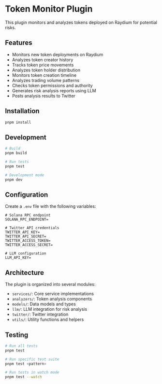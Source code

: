 # Token Monitor Plugin

This plugin monitors and analyzes tokens deployed on Raydium for potential risks.

## Features

- Monitors new token deployments on Raydium
- Analyzes token creator history
- Tracks token price movements
- Analyzes token holder distribution
- Monitors token creation timeline
- Analyzes trading volume patterns
- Checks token permissions and authority
- Generates risk analysis reports using LLM
- Posts analysis results to Twitter

## Installation

```bash
pnpm install
```

## Development

```bash
# Build
pnpm build

# Run tests
pnpm test

# Development mode
pnpm dev
```

## Configuration

Create a `.env` file with the following variables:

```env
# Solana RPC endpoint
SOLANA_RPC_ENDPOINT=

# Twitter API credentials
TWITTER_API_KEY=
TWITTER_API_SECRET=
TWITTER_ACCESS_TOKEN=
TWITTER_ACCESS_SECRET=

# LLM configuration
LLM_API_KEY=
```

## Architecture

The plugin is organized into several modules:

- `services/`: Core service implementations
- `analyzers/`: Token analysis components
- `models/`: Data models and types
- `llm/`: LLM integration for risk analysis
- `twitter/`: Twitter integration
- `utils/`: Utility functions and helpers

## Testing

```bash
# Run all tests
pnpm test

# Run specific test suite
pnpm test <pattern>

# Run tests in watch mode
pnpm test --watch
```